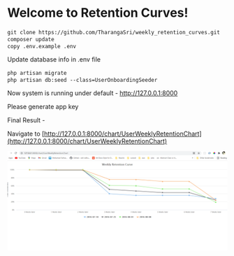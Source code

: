 # Welcome to Retention Curves!

    git clone https://github.com/TharangaSri/weekly_retention_curves.git
    composer update
    copy .env.example .env
Update database info in .env file

    php artisan migrate
    php artisan db:seed --class=UserOnboardingSeeder
Now system is running under default - http://127.0.0.1:8000

Please generate app key 



Final Result - 

Navigate to [http://127.0.0.1:8000/chart/UserWeeklyRetentionChart](http://127.0.0.1:8000/chart/UserWeeklyRetentionChart)

![enter image description here](https://raw.githubusercontent.com/TharangaSri/weekly_retention_curves/master/result.PNG)


